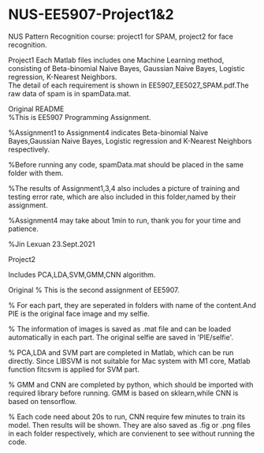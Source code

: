 # NUS-EE5907-Project1&2
NUS Pattern Recognition course: project1 for SPAM, project2 for face recognition.

Project1
Each Matlab files includes one Machine Learning method, consisting of Beta-binomial Naive Bayes, Gaussian Naive Bayes, Logistic regression, K-Nearest Neighbors.  
The detail of each requirement is shown in EE5907_EE5027_SPAM.pdf.The raw data of spam is in spamData.mat.  

Original README  
%This is EE5907 Programming Assignment. 

%Assignment1 to Assignment4 indicates Beta-binomial Naive Bayes,Gaussian Naive Bayes, Logistic regression and K-Nearest Neighbors respectively. 

%Before running any code, spamData.mat should be placed in the same folder with them.  

%The results of Assignment1,3,4 also includes a picture of training and testing error rate, which are also included in this folder,named by their assignment. 

%Assignment4 may take about 1min to run, thank you for your time and patience. 

%Jin Lexuan 23.Sept.2021


Project2  

Includes PCA,LDA,SVM,GMM,CNN algorithm.

Original 
% This is the second assignment of EE5907. 

% For each part, they are seperated in folders with name of the content.And PIE is the original face image and my selfie.  

% The information of images is saved as .mat file and can be loaded automatically in each part. The original selfie are saved in 'PIE/selfie'. 

% PCA,LDA and SVM part are completed in Matlab, which can be run directly. Since LIBSVM is not suitable for Mac system with M1 core, Matlab function fitcsvm is applied for SVM part.  

% GMM and CNN are completed by python, which should be imported with required library before running. GMM is based on sklearn,while CNN is based on tensorflow.   

% Each code need about 20s to run, CNN require few minutes to train its model. Then results will be shown. They are also saved as .fig or .png files in each folder respectively, which are convienent to see without running the code.  



